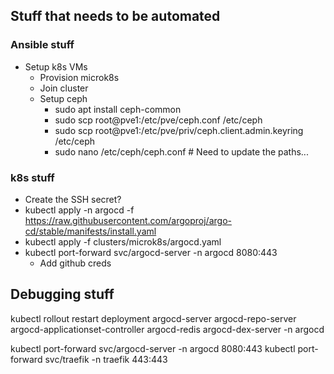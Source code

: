 ## Stuff that needs to be automated

### Ansible stuff

* Setup k8s VMs
    * Provision microk8s
    * Join cluster
    * Setup ceph
        * sudo apt install ceph-common
        * sudo scp root@pve1:/etc/pve/ceph.conf /etc/ceph
        * sudo scp root@pve1:/etc/pve/priv/ceph.client.admin.keyring /etc/ceph
        * sudo nano /etc/ceph/ceph.conf # Need to update the paths...

### k8s stuff

* Create the SSH secret?
* kubectl apply -n argocd -f https://raw.githubusercontent.com/argoproj/argo-cd/stable/manifests/install.yaml
* kubectl apply -f clusters/microk8s/argocd.yaml
* kubectl port-forward svc/argocd-server -n argocd 8080:443
    * Add github creds


## Debugging stuff

kubectl rollout restart deployment argocd-server argocd-repo-server argocd-applicationset-controller argocd-redis argocd-dex-server -n argocd

kubectl port-forward svc/argocd-server -n argocd 8080:443
kubectl port-forward svc/traefik -n traefik 443:443
